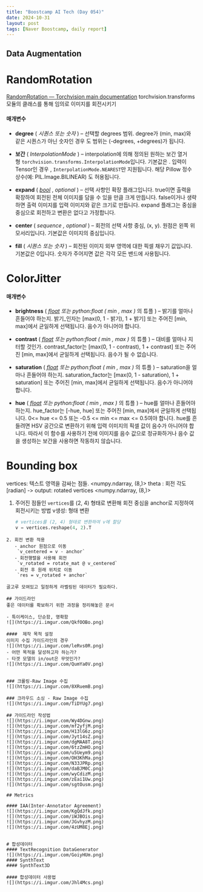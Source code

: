 ```yaml
---
title: "Boostcamp AI Tech (Day 054)"
date: 2024-10-31
layout: post
tags: [Naver Boostcamp, daily report]
---
```


## Data Augmentation

# RandomRotation
[RandomRotation — Torchvision main documentation](https://pytorch.org/vision/main/generated/torchvision.transforms.RandomRotation.html?highlight=randomrotation#torchvision.transforms.RandomRotation)
torchvision.transforms 모듈의 클래스를 통해 임의로 이미지를 회전시키기
#### 매개변수
- **degree** ( _시퀀스_ _또는_ _숫자_ ) – 선택할 degrees 범위. degree가 (min, max)와 같은 시퀀스가 ​​아닌 숫자인 경우 도 범위는 (-degrees, +degrees)가 됩니다.
    
- **보간** ( _InterpolationMode_ ) – interpolation에 의해 정의된 원하는 보간 열거형 `torchvision.transforms.InterpolationMode`입니다. 기본값은 . 입력이 Tensor인 경우 , `InterpolationMode.NEAREST`만 지원됩니다. 해당 Pillow 정수 상수(예: PIL.Image.BILINEAR) 도 허용됩니다.
    
- **expand** ( [_bool_](https://docs.python.org/3/library/functions.html#bool "(Python v3.13에서)") , _optional_ ) – 선택 사항인 확장 플래그입니다. true이면 출력을 확장하여 회전된 전체 이미지를 담을 수 있을 만큼 크게 만듭니다. false이거나 생략하면 출력 이미지를 입력 이미지와 같은 크기로 만듭니다. expand 플래그는 중심을 중심으로 회전하고 변환은 없다고 가정합니다.
    
- **center** ( _sequence_ _,_ _optional_ ) – 회전의 선택 사항 중심, (x, y). 원점은 왼쪽 위 모서리입니다. 기본값은 이미지의 중심입니다.
    
- **fill** ( _시퀀스_ _또는_ _숫자_ ) – 회전된 이미지 외부 영역에 대한 픽셀 채우기 값입니다. 기본값은 0입니다. 숫자가 주어지면 값은 각각 모든 밴드에 사용됩니다.

# ColorJitter
#### 매개변수
- **brightness** ( [_float_](https://docs.python.org/3/library/functions.html#float "(Python v3.13에서)") _또는_ _python:float_ _(_ _min_ _,_ _max_ _)_ 의 튜플 ) – 밝기를 얼마나 흔들어야 하는지. 밝기_인자는 [max(0, 1 - 밝기), 1 + 밝기] 또는 주어진 [min, max]에서 균일하게 선택됩니다. 음수가 아니어야 합니다.
    
- **contrast** ( [_float_](https://docs.python.org/3/library/functions.html#float "(Python v3.13에서)") _또는_ _python:float_ _(_ _min_ _,_ _max_ _)_ 의 튜플 ) – 대비를 얼마나 지터할 것인가. contrast_factor는 [max(0, 1 - contrast), 1 + contrast] 또는 주어진 [min, max]에서 균일하게 선택됩니다. 음수가 될 수 없습니다.
    
- **saturation** ( [_float_](https://docs.python.org/3/library/functions.html#float "(Python v3.13에서)") _또는_ _python:float_ _(_ _min_ _,_ _max_ _)_ 의 튜플 ) – saturation을 얼마나 흔들어야 하는지. saturation_factor는 [max(0, 1 - saturation), 1 + saturation] 또는 주어진 [min, max]에서 균일하게 선택됩니다. 음수가 아니어야 합니다.
    
- **hue** ( [_float_](https://docs.python.org/3/library/functions.html#float "(Python v3.13에서)") _또는_ _python:float_ _(_ _min_ _,_ _max_ _)_ 의 튜플 ) – hue를 얼마나 흔들어야 하는지. hue_factor는 [-hue, hue] 또는 주어진 [min, max]에서 균일하게 선택됩니다. 0<= hue <= 0.5 또는 -0.5 <= min <= max <= 0.5여야 합니다. hue를 흔들려면 HSV 공간으로 변환하기 위해 입력 이미지의 픽셀 값이 음수가 아니어야 합니다. 따라서 이 함수를 사용하기 전에 이미지를 음수 값으로 정규화하거나 음수 값을 생성하는 보간을 사용하면 작동하지 않습니다.

# Bounding box
vertices: 텍스트 영역을 감싸는 점들. <numpy.ndarray, (8,)>
theta : 회전 각도 [radian]
-> output: rotated vertices <numpy.ndarray, (8,)>

1. 주어진 점들인 `vertices`를 (2, 4) 형태로 변환해 회전 중심을 anchor로 지정하여 회전시키는 방법
   v생성: 형태 변환
      ```python
   # vertices를 (2, 4) 형태로 변환하여 v에 할당 
   v = vertices.reshape(4, 2).T
```
2. 회전 변환 적용
   - anchor 원점으로 이동
    `v_centered = v - anchor`
   - 회전행렬을 사용해 회전
    `v_rotated = rotate_mat @ v_centered`
   - 회전 후 원래 위치로 이동
    `res = v_rotated + anchor`

골고루 모여있고 일정하게 라벨링된 데이터가 필요하다.

## 가이드라인
좋은 데이터를 확보하기 위한 과정을 정리해놓은 문서

- 특이케이스, 단순함, 명확함
![](https://i.imgur.com/QkfOOBo.png)

####  제작 목적 설정
이미지 수집 가이드라인의 경우
![](https://i.imgur.com/leRvs0R.png)
- 어떤 목적을 달성하고자 하는가?
- 타겟 모델의 in/out은 무엇인가?
![](https://i.imgur.com/QumYa0V.png)


### 크롤링-Raw Image 수집
![](https://i.imgur.com/8XRuemB.png)

### 크라우드 소싱 - Raw Image 수집
![](https://i.imgur.com/TiDYUg7.png)

## 가이드라인 작성법
![](https://i.imgur.com/Wy4DGnw.png)
![](https://i.imgur.com/mf2yfjM.png)
![](https://i.imgur.com/H13lG6z.png)
![](https://i.imgur.com/Jyt14sZ.png)
![](https://i.imgur.com/dgMAA8T.png)
![](https://i.imgur.com/6tzZmHO.png)
![](https://i.imgur.com/u5Ueym9.png)
![](https://i.imgur.com/OH3KhMa.png)
![](https://i.imgur.com/N33JPRp.png)
![](https://i.imgur.com/daBJM0C.png)
![](https://i.imgur.com/wyCdizM.png)
![](https://i.imgur.com/zEai1Uw.png)
![](https://i.imgur.com/sgtOusm.png)

## Metrics

#### IAA(Inter-Annotator Agreement)
![](https://i.imgur.com/KgQdJfk.png)
![](https://i.imgur.com/iWJBOis.png)
![](https://i.imgur.com/JGvhyzM.png)
![](https://i.imgur.com/4zUM8Ej.png)


# 합성데이터
#### TextRecognition DataGenerator
![](https://i.imgur.com/GoiyHUm.png)
#### SynthText
#### SynthText3D

#### 합성데이터 사용법
![](https://i.imgur.com/Jhl4Mcs.png)